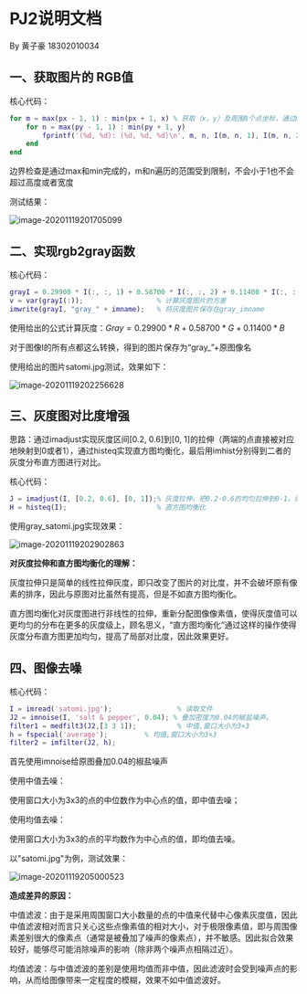 # PJ2说明文档

By 黄子豪 18302010034

## 一、获取图片的 RGB值

核心代码：

```matlab
for m = max(px - 1, 1) : min(px + 1, x) % 获取（x，y）及周围8个点坐标，通过max、min函数检查边界
    for n = max(py - 1, 1) : min(py + 1, y)
        fprintf('(%d, %d): (%d, %d, %d)\n', m, n, I(m, n, 1), I(m, n, 2), I(m, n, 3));
    end
end
```

边界检查是通过max和min完成的，m和n遍历的范围受到限制，不会小于1也不会超过高度或者宽度

测试结果：

![image-20201119201705099](C:\Users\LENOVO\AppData\Roaming\Typora\typora-user-images\image-20201119201705099.png)

## 二、实现rgb2gray函数

核心代码：

```matlab
grayI = 0.29900 * I(:, :, 1) + 0.58700 * I(:, :, 2) + 0.11400 * I(:, :, 3); % 文档上的公式，进行三维空间到一维空间的映射
v = var(grayI(:));                  % 计算灰度图片的方差
imwrite(grayI, "gray_" + imname);   % 将灰度图片保存在gray_imname
```

使用给出的公式计算灰度：$Gray = 0.29900 * R + 0.58700 * G + 0.11400 * B$

对于图像I的所有点都这么转换，得到的图片保存为“gray_”+原图像名

使用给出的图片satomi.jpg测试，效果如下：

![image-20201119202256628](C:\Users\LENOVO\AppData\Roaming\Typora\typora-user-images\image-20201119202256628.png)

## 三、灰度图对比度增强

思路：通过imadjust实现灰度区间[0.2, 0.6]到[0, 1]的拉伸（两端的点直接被对应地映射到0或者1），通过histeq实现直方图均衡化，最后用imhist分别得到二者的灰度分布直方图进行对比。

核心代码：

```matlab
J = imadjust(I, [0.2, 0.6], [0, 1]);% 灰度拉伸，把0.2-0.6的均匀拉伸到0-1，而小于0.2的直接设为0，大于0.6的直接设为1
H = histeq(I);                      % 直方图均衡化
```

使用gray_satomi.jpg实现效果：

![image-20201119202902863](C:\Users\LENOVO\AppData\Roaming\Typora\typora-user-images\image-20201119202902863.png)



**对灰度拉伸和直方图均衡化的理解：**

灰度拉伸只是简单的线性拉伸灰度，即只改变了图片的对比度，并不会破坏原有像素的排序，因此与原图对比虽然有提高，但是不如直方图均衡化。

直方图均衡化对灰度图进行非线性的拉伸，重新分配图像像素值，使得灰度值可以更均匀的分布在更多的灰度级上，顾名思义，“直方图均衡化“通过这样的操作使得灰度分布直方图更加均匀，提高了局部对比度，因此效果更好。

## 四、图像去噪

核心代码：

```matlab
I = imread('satomi.jpg');                % 读取文件
J2 = imnoise(I, 'salt & pepper', 0.04); % 叠加密度为0.04的椒盐噪声。
filter1 = medfilt3(J2,[3 3 1]);          % 中值,窗口大小为3×3
h = fspecial('average');         % 均值,窗口大小为3×3
filter2 = imfilter(J2, h);
```

首先使用imnoise给原图叠加0.04的椒盐噪声

使用中值去噪：

使用窗口大小为3x3的点的中位数作为中心点的值，即中值去噪；

使用均值去噪：

使用窗口大小为3x3的点的平均数作为中心点的值，即均值去噪。

以"satomi.jpg"为例，测试效果：

![image-20201119205000523](C:\Users\LENOVO\AppData\Roaming\Typora\typora-user-images\image-20201119205000523.png)



**造成差异的原因：**

中值滤波：由于是采用周围窗口大小数量的点的中值来代替中心像素灰度值，因此中值滤波相对而言只关心这些点像素值的相对大小，对于极限像素值，即与周围像素差别很大的像素点（通常是被叠加了噪声的像素点），并不敏感。因此拟合效果较好，能够尽可能消除噪声的影响（除非两个噪声点相隔过近）。

均值滤波：与中值滤波的差别是使用均值而非中值，因此滤波时会受到噪声点的影响，从而给图像带来一定程度的模糊，效果不如中值滤波好。

